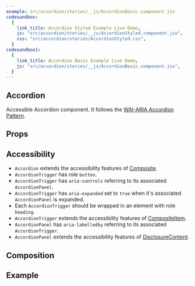 ```yaml
---
example: src/accordion/stories/__js/AccordionBasic.component.jsx
codesandbox:
  {
    link_title: Accordion Styled Example Live Demo,
    js: "src/accordion/stories/__js/AccordionStyled.component.jsx",
    css: "src/accordion/stories/AccordionStyled.css",
  }
codesandbox1:
  {
    link_title: Accordion Basic Example Live Demo,
    js: "src/accordion/stories/__js/AccordionBasic.component.jsx",
  }
---
```


## Accordion

Accessible Accordion component. It follows the
[WAI-ARIA Accordion Pattern](https://www.w3.org/TR/wai-aria-practices-1.2/#accordion).

<!-- INJECT_CODESANDBOX -->

<!-- INJECT_CODESANDBOX 1 -->

## Props

<!-- INJECT_PROPS -->

## Accessibility

- `Accordion` extends the accessibility features of
  [Composite](https://github.com/reakit/reakit/blob/master/docs/composite/#accessibility).
- `AccordionTrigger` has role `button`.
- `AccordionTrigger` has `aria-controls` referring to its associated
  `AccordionPanel`.
- `AccordionTrigger` has `aria-expanded` set to `true` when it's associated
  `AccordionPanel` is expanded.
- Each `AccordionTrigger` should be wrapped in an element with role `heading`.
- `AccordionTrigger` extends the accessibility features of
  [CompositeItem](https://github.com/reakit/reakit/blob/master/docs/composite/#accessibility).
- `AccordionPanel` has `aria-labelledby` referring to its associated
  `AccordionTrigger`.
- `AccordionPanel` extends the accessibility features of
  [DisclosureContent](https://github.com/reakit/reakit/blob/master/docs/disclosure).

## Composition

<!-- INJECT_COMPOSITION -->

## Example

<!-- IMPORT_EXAMPLE -->
